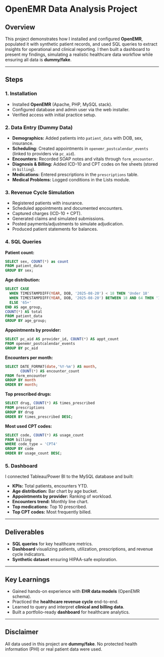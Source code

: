 # OpenEMR Data Analysis Project

## Overview
This project demonstrates how I installed and configured **OpenEMR**, populated it with synthetic patient records, and used SQL queries to extract insights for operational and clinical reporting. I then built a dashboard to present my findings, simulating a realistic healthcare data workflow while ensuring all data is **dummy/fake**.

---

## Steps

### 1. Installation
- Installed **OpenEMR** (Apache, PHP, MySQL stack).
- Configured database and admin user via the web installer.
- Verified access with initial practice setup.

### 2. Data Entry (Dummy Data)
- **Demographics:** Added patients into `patient_data` with DOB, sex, insurance.
- **Scheduling:** Created appointments in `openemr_postcalendar_events` (linked to providers via `pc_aid`).
- **Encounters:** Recorded SOAP notes and vitals through `form_encounter`.
- **Diagnosis & Billing:** Added ICD-10 and CPT codes on fee sheets (stored in `billing`).
- **Medications:** Entered prescriptions in the `prescriptions` table.
- **Medical Problems:** Logged conditions in the Lists module.

### 3. Revenue Cycle Simulation
- Registered patients with insurance.
- Scheduled appointments and documented encounters.
- Captured charges (ICD-10 + CPT).
- Generated claims and simulated submissions.
- Posted payments/adjustments to simulate adjudication.
- Produced patient statements for balances.

### 4. SQL Queries
**Patient count:**
```sql
SELECT sex, COUNT(*) as count
FROM patient_data
GROUP BY sex;
```

**Age distribution:**
```sql
SELECT CASE
  WHEN TIMESTAMPDIFF(YEAR, DOB, '2025-08-20') < 18 THEN 'Under 18'
  WHEN TIMESTAMPDIFF(YEAR, DOB, '2025-08-20') BETWEEN 18 AND 64 THEN '18-64'
  ELSE '65+'
END AS age_group,
COUNT(*) AS total
FROM patient_data
GROUP BY age_group;
```

**Appointments by provider:**
```sql
SELECT pc_aid AS provider_id, COUNT(*) AS appt_count
FROM openemr_postcalendar_events 
GROUP BY pc_aid

```

**Encounters per month:**
```sql
SELECT DATE_FORMAT(date,'%Y-%m') AS month,
       COUNT(*) AS encounter_count
FROM form_encounter 
GROUP BY month
ORDER BY month;
```

**Top prescribed drugs:**
```sql
SELECT drug, COUNT(*) AS times_prescribed
FROM prescriptions
GROUP BY drug
ORDER BY times_prescribed DESC;
```

**Most used CPT codes:**
```sql
SELECT code, COUNT(*) AS usage_count
FROM billing 
WHERE code_type = 'CPT4'
GROUP BY code
ORDER BY usage_count DESC;
```

### 5. Dashboard
I connected Tableau/Power BI to the MySQL database and built:
- **KPIs:** Total patients, encounters YTD.
- **Age distribution:** Bar chart by age bucket.
- **Appointments by provider:** Ranking of workload.
- **Encounters trend:** Monthly line chart.
- **Top medications:** Top 10 prescribed.
- **Top CPT codes:** Most frequently billed.

---

## Deliverables
- **SQL queries** for key healthcare metrics.
- **Dashboard** visualizing patients, utilization, prescriptions, and revenue cycle indicators.
- **Synthetic dataset** ensuring HIPAA-safe exploration.

---

## Key Learnings
- Gained hands-on experience with **EHR data models** (OpenEMR schema).
- Practiced the **healthcare revenue cycle** end-to-end.
- Learned to query and interpret **clinical and billing data**.
- Built a portfolio-ready **dashboard** for healthcare analytics.

---

## Disclaimer
All data used in this project are **dummy/fake**. No protected health information (PHI) or real patient data were used.

